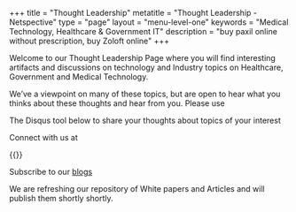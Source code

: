 +++
title = "Thought Leadership"
metatitle = "Thought Leadership - Netspective"
type = "page"
layout = "menu-level-one"
keywords = "Medical Technology, Healthcare & Government IT"
description = "buy paxil online without prescription, buy Zoloft online"
+++

Welcome to our Thought Leadership Page where you will find interesting artifacts and discussions on technology and Industry topics on Healthcare, Government and Medical Technology.

We’ve a viewpoint on many of these topics, but are open to hear what you thinks about these thoughts and hear from you. Please use

The Disqus tool below to share your thoughts about topics of your interest

Connect with us at

{{<social>}}


Subscribe to our [blogs](/blog)

We are refreshing our repository of White papers and Articles and will publish them shortly shortly.